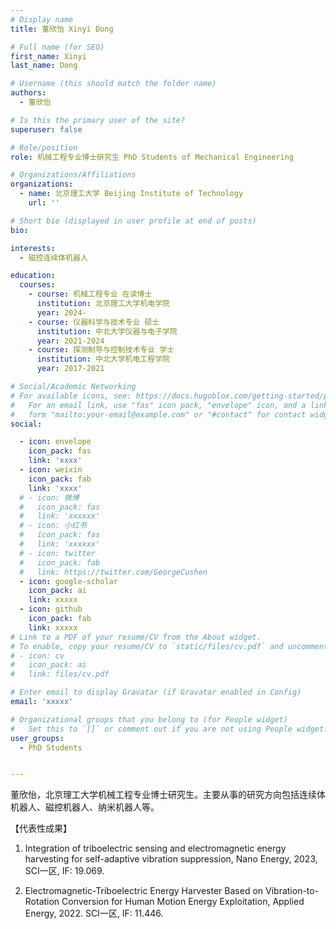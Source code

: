 ```yaml
---
# Display name
title: 董欣怡 Xinyi Dong 

# Full name (for SEO)
first_name: Xinyi 
last_name: Dong 

# Username (this should match the folder name)
authors:
  - 董欣怡

# Is this the primary user of the site?
superuser: false

# Role/position
role: 机械工程专业博士研究生 PhD Students of Mechanical Engineering

# Organizations/Affiliations
organizations:
  - name: 北京理工大学 Beijing Institute of Technology
    url: ''

# Short bio (displayed in user profile at end of posts)
bio: 

interests:
  - 磁控连续体机器人

education:
  courses:
    - course: 机械工程专业 在读博士
      institution: 北京理工大学机电学院
      year: 2024-
    - course: 仪器科学与技术专业 硕士
      institution: 中北大学仪器与电子学院
      year: 2021-2024
    - course: 探测制导与控制技术专业 学士
      institution: 中北大学机电工程学院
      year: 2017-2021

# Social/Academic Networking
# For available icons, see: https://docs.hugoblox.com/getting-started/page-builder/#icons
#   For an email link, use "fas" icon pack, "envelope" icon, and a link in the
#   form "mailto:your-email@example.com" or "#contact" for contact widget.
social:

  - icon: envelope
    icon_pack: fas
    link: 'xxxx'
  - icon: weixin
    icon_pack: fab
    link: 'xxxx'
  # - icon: 微博
  #   icon_pack: fas
  #   link: 'xxxxxx'
  # - icon: 小红书
  #   icon_pack: fas
  #   link: 'xxxxxx'
  # - icon: twitter
  #   icon_pack: fab
  #   link: https://twitter.com/GeorgeCushen
  - icon: google-scholar
    icon_pack: ai
    link: xxxxx
  - icon: github
    icon_pack: fab
    link: xxxxx
# Link to a PDF of your resume/CV from the About widget.
# To enable, copy your resume/CV to `static/files/cv.pdf` and uncomment the lines below.
# - icon: cv
#   icon_pack: ai
#   link: files/cv.pdf

# Enter email to display Gravatar (if Gravatar enabled in Config)
email: 'xxxxx'

# Organizational groups that you belong to (for People widget)
#   Set this to `[]` or comment out if you are not using People widget.
user_groups:
  - PhD Students


---
```


董欣怡，北京理工大学机械工程专业博士研究生。主要从事的研究方向包括连续体机器人、磁控机器人、纳米机器人等。



【代表性成果】
 
1. Integration of triboelectric sensing and electromagnetic energy harvesting for self-adaptive vibration suppression, Nano Energy, 2023, SCI一区, IF: 19.069. 

2. Electromagnetic-Triboelectric Energy Harvester Based on Vibration-to-Rotation Conversion for Human Motion Energy Exploitation, Applied Energy, 2022. SCI一区, IF: 11.446.
